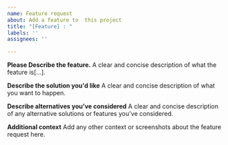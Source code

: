 ```yaml
---
name: Feature request
about: Add a feature to  this project
title: "[Feature] : "
labels: ''
assignees: ''

---
```


**Please Describe the feature.**
A clear and concise description of what the feature is[...].

**Describe the solution you'd like**
A clear and concise description of what you want to happen.

**Describe alternatives you've considered**
A clear and concise description of any alternative solutions or features you've considered.

**Additional context**
Add any other context or screenshots about the feature request here.
